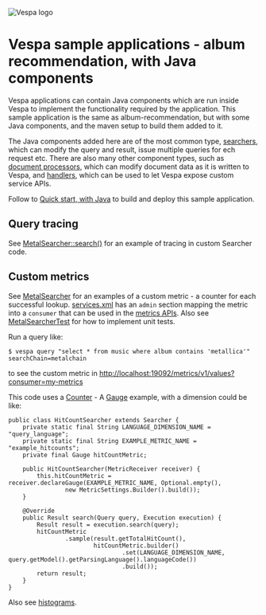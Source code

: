 
<!-- Copyright Yahoo. Licensed under the terms of the Apache 2.0 license. See LICENSE in the project root. -->

![Vespa logo](https://vespa.ai/assets/vespa-logo-color.png)

# Vespa sample applications - album recommendation, with Java components

Vespa applications can contain Java components which are run inside Vespa to implement the
functionality required by the application.
This sample application is the same as album-recommendation,
but with some Java components, and the maven setup to build them added to it.

The Java components added here are of the most common type, 
[searchers](https://docs.vespa.ai/en/searcher-development.html),
which can modify the query and result, issue multiple queries for ech request etc.
There are also many other component types,
such as [document processors](https://docs.vespa.ai/en/document-processing.html), 
which can modify document data as it is written to Vespa,
and [handlers](https://docs.vespa.ai/en/jdisc/developing-request-handlers.html),
which can be used to let Vespa expose custom service APIs.

Follow to [Quick start, with Java](https://docs.vespa.ai/en/vespa-quick-start-java.html) 
to build and deploy this sample application.


## Query tracing
See [MetalSearcher::search()](src/main/java/ai/vespa/example/album/MetalSearcher.java)
for an example of tracing in custom Searcher code.


## Custom metrics
See [MetalSearcher](src/main/java/ai/vespa/example/album/MetalSearcher.java)
for an examples of a custom metric - a counter for each successful lookup.
[services.xml](src/main/application/services.xml) has an `admin` section mapping the metric
into a `consumer` that can be used in the [metrics APIs](https://docs.vespa.ai/en/operations/metrics.html).
Also see [MetalSearcherTest](src/test/java/ai/vespa/example/album/MetalSearcherTest.java)
for how to implement unit tests.

Run a query like:

    $ vespa query "select * from music where album contains 'metallica'" searchChain=metalchain

to see the custom metric in
<a href="http://localhost:19092/metrics/v1/values?consumer=my-metrics" data-proofer-ignore>
http://localhost:19092/metrics/v1/values?consumer=my-metrics</a>

This code uses a [Counter](https://github.com/vespa-engine/vespa/blob/master/container-core/src/main/java/com/yahoo/metrics/simple/Counter.java) -
A [Gauge](https://github.com/vespa-engine/vespa/blob/master/container-core/src/main/java/com/yahoo/metrics/simple/Gauge.java)
example, with a dimension could be like:

````
public class HitCountSearcher extends Searcher {
    private static final String LANGUAGE_DIMENSION_NAME = "query_language";
    private static final String EXAMPLE_METRIC_NAME = "example_hitcounts";
    private final Gauge hitCountMetric;

    public HitCountSearcher(MetricReceiver receiver) {
        this.hitCountMetric = receiver.declareGauge(EXAMPLE_METRIC_NAME, Optional.empty(),
                new MetricSettings.Builder().build());
    }

    @Override
    public Result search(Query query, Execution execution) {
        Result result = execution.search(query);
        hitCountMetric
                .sample(result.getTotalHitCount(),
                        hitCountMetric.builder()
                                .set(LANGUAGE_DIMENSION_NAME, query.getModel().getParsingLanguage().languageCode())
                                .build());
        return result;
    }
}
````

Also see [histograms](https://docs.vespa.ai/en/operations/metrics.html#histograms).
